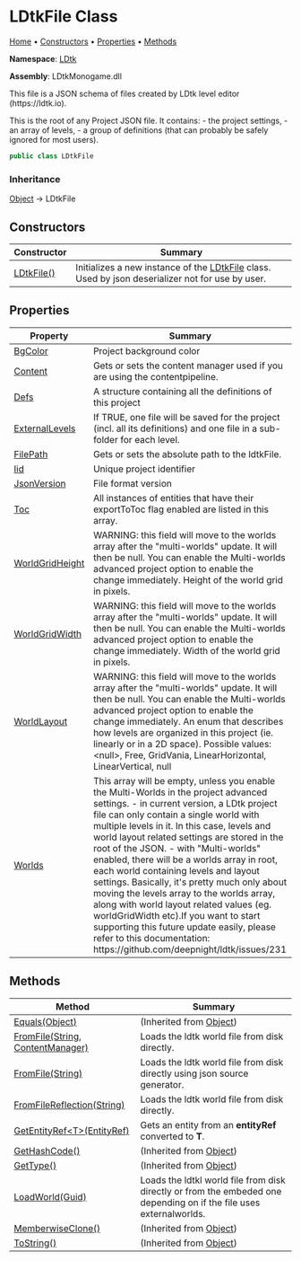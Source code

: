 # LDtkFile Class

[Home](../../README.md) &#x2022; [Constructors](#constructors) &#x2022; [Properties](#properties) &#x2022; [Methods](#methods)

**Namespace**: [LDtk](../README.md)

**Assembly**: LDtkMonogame\.dll

  
This file is a JSON schema of files created by LDtk level editor \(https://ldtk\.io\)\.

This is the root of any Project JSON file\. It contains:  \- the project settings, \- an
array of levels, \- a group of definitions \(that can probably be safely ignored for most
users\)\.

```csharp
public class LDtkFile
```

### Inheritance

[Object](https://docs.microsoft.com/en-us/dotnet/api/system.object) &#x2192; LDtkFile

## Constructors

| Constructor | Summary |
| ----------- | ------- |
| [LDtkFile()](-ctor/README.md) |  Initializes a new instance of the [LDtkFile](./README.md) class\. Used by json deserializer not for use by user\.  |

## Properties

| Property | Summary |
| -------- | ------- |
| [BgColor](BgColor/README.md) | Project background color |
| [Content](Content/README.md) |  Gets or sets the content manager used if you are using the contentpipeline\.  |
| [Defs](Defs/README.md) | A structure containing all the definitions of this project |
| [ExternalLevels](ExternalLevels/README.md) | If TRUE, one file will be saved for the project \(incl\. all its definitions\) and one file in a sub\-folder for each level\. |
| [FilePath](FilePath/README.md) |  Gets or sets the absolute path to the ldtkFile\.  |
| [Iid](Iid/README.md) | Unique project identifier |
| [JsonVersion](JsonVersion/README.md) | File format version |
| [Toc](Toc/README.md) | All instances of entities that have their exportToToc flag enabled are listed in this array\. |
| [WorldGridHeight](WorldGridHeight/README.md) | WARNING: this field will move to the worlds array after the "multi\-worlds" update\. It will then be null\. You can enable the Multi\-worlds advanced project option to enable the change immediately\.  Height of the world grid in pixels\. |
| [WorldGridWidth](WorldGridWidth/README.md) | WARNING: this field will move to the worlds array after the "multi\-worlds" update\. It will then be null\. You can enable the Multi\-worlds advanced project option to enable the change immediately\.  Width of the world grid in pixels\. |
| [WorldLayout](WorldLayout/README.md) | WARNING: this field will move to the worlds array after the "multi\-worlds" update\. It will then be null\. You can enable the Multi\-worlds advanced project option to enable the change immediately\.  An enum that describes how levels are organized in this project \(ie\. linearly or in a 2D space\)\. Possible values: \<null\>, Free, GridVania, LinearHorizontal, LinearVertical, null |
| [Worlds](Worlds/README.md) | This array will be empty, unless you enable the Multi\-Worlds in the project advanced settings\. \- in current version, a LDtk project file can only contain a single world with multiple levels in it\. In this case, levels and world layout related settings are stored in the root of the JSON\. \- with "Multi\-worlds" enabled, there will be a worlds array in root, each world containing levels and layout settings\. Basically, it's pretty much only about moving the levels array to the worlds array, along with world layout related values \(eg\. worldGridWidth etc\)\.If you want to start supporting this future update easily, please refer to this documentation: https://github\.com/deepnight/ldtk/issues/231 |

## Methods

| Method | Summary |
| ------ | ------- |
| [Equals(Object)](https://docs.microsoft.com/en-us/dotnet/api/system.object.equals) |  \(Inherited from [Object](https://docs.microsoft.com/en-us/dotnet/api/system.object)\) |
| [FromFile(String, ContentManager)](FromFile/README.md#2029094268) |  Loads the ldtk world file from disk directly\.  |
| [FromFile(String)](FromFile/README.md#1380513718) |  Loads the ldtk world file from disk directly using json source generator\.  |
| [FromFileReflection(String)](FromFileReflection/README.md) |  Loads the ldtk world file from disk directly\.  |
| [GetEntityRef\<T\>(EntityRef)](GetEntityRef/README.md) |  Gets an entity from an **entityRef** converted to **T**\.  |
| [GetHashCode()](https://docs.microsoft.com/en-us/dotnet/api/system.object.gethashcode) |  \(Inherited from [Object](https://docs.microsoft.com/en-us/dotnet/api/system.object)\) |
| [GetType()](https://docs.microsoft.com/en-us/dotnet/api/system.object.gettype) |  \(Inherited from [Object](https://docs.microsoft.com/en-us/dotnet/api/system.object)\) |
| [LoadWorld(Guid)](LoadWorld/README.md) |  Loads the ldtkl world file from disk directly or from the embeded one depending on if the file uses externalworlds\.  |
| [MemberwiseClone()](https://docs.microsoft.com/en-us/dotnet/api/system.object.memberwiseclone) |  \(Inherited from [Object](https://docs.microsoft.com/en-us/dotnet/api/system.object)\) |
| [ToString()](https://docs.microsoft.com/en-us/dotnet/api/system.object.tostring) |  \(Inherited from [Object](https://docs.microsoft.com/en-us/dotnet/api/system.object)\) |


